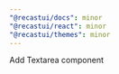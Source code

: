```yaml
---
"@recastui/docs": minor
"@recastui/react": minor
"@recastui/themes": minor
---
```


Add Textarea component
